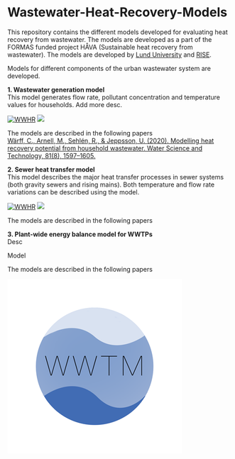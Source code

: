 # Wastewater-Heat-Recovery-Models
This repository contains the different models developed for evaluating heat recovery from wastewater. The models are developed as a part of the FORMAS funded project HÅVA (Sustainable heat recovery from wastewater). The models are developed by [Lund University](https://www.iea.lth.se/) and [RISE](https://www.ri.se/en). 

Models for different components of the urban wastewater system are developed.

<strong>1. Wastewater generation model</strong>  
This model generates flow rate, pollutant concentration and temperature values for households. Add more desc.

[![WWHR](https://img.shields.io/badge/DOWNLOAD%20Wastewater%20generation%20model-990000?style=for-the-badge)](https://github.com/wwtmodels/Wastewater-Heat-Recovery-Models/releases/download/WWgen/WWgen.zip)  [![](https://img.shields.io/github/downloads/wwtmodels/Wastewater-Heat-Recovery-Models/WWgen/total?color=990000&label=Downloads&style=for-the-badge)](https://github.com/wwtmodels/Wastewater-Heat-Recovery-Models) 

The models are described in the following papers  
[Wärff, C., Arnell, M., Sehlén, R., & Jeppsson, U. (2020). Modelling heat recovery potential from household wastewater. Water Science and Technology, 81(8), 1597–1605. ](https://doi.org/10.2166/wst.2020.103)

<strong>2. Sewer heat transfer model</strong>  
This model describes the major heat transfer processes in sewer systems (both gravity sewers and rising mains). Both temperature and flow rate variations can be described using the model. 

[![WWHR](https://img.shields.io/badge/DOWNLOAD%20Sewer%20heat%20transfer%20model-990000?style=for-the-badge)](https://github.com/wwtmodels/Wastewater-Heat-Recovery-Models/releases/download/SewerHT/SewerHT.zip)  [![](https://img.shields.io/github/downloads/wwtmodels/Wastewater-Heat-Recovery-Models/SewerHT/total?color=990000&label=Downloads&style=for-the-badge)](https://github.com/wwtmodels/Wastewater-Heat-Recovery-Models) 

The models are described in the following papers 

<strong>3. Plant-wide energy balance model for WWTPs</strong>  
Desc

Model

The models are described in the following papers  


![logo](WWTMlogo.png)
